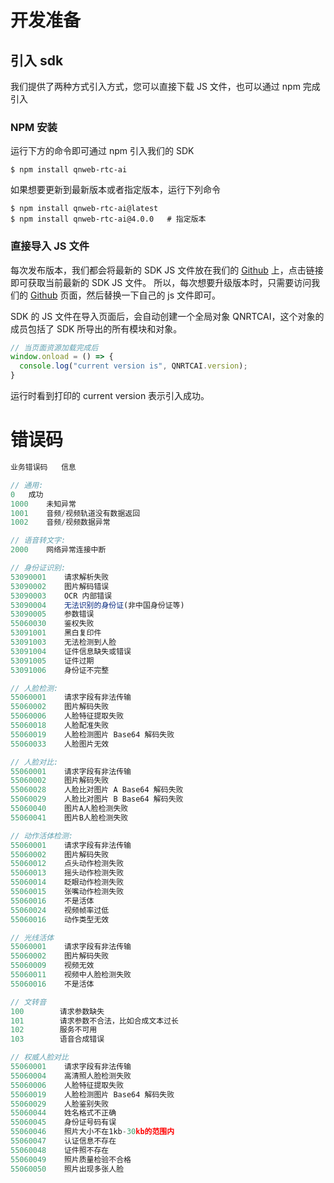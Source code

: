 # 开发准备

## 引入 sdk

我们提供了两种方式引入方式，您可以直接下载 JS 文件，也可以通过 npm 完成引入

### NPM 安装

运行下方的命令即可通过 npm 引入我们的 SDK

```shell
$ npm install qnweb-rtc-ai
```
如果想要更新到最新版本或者指定版本，运行下列命令

```shell
$ npm install qnweb-rtc-ai@latest
$ npm install qnweb-rtc-ai@4.0.0   # 指定版本
```

### 直接导入 JS 文件

每次发布版本，我们都会将最新的 SDK JS 文件放在我们的 [Github](https://github.com/pili-engineering/QNWebRTCAISDK/tree/v4) 上，点击链接即可获取当前最新的 SDK JS 文件。 所以，每次想要升级版本时，只需要访问我们的 [Github](https://github.com/pili-engineering/QNWebRTCAISDK/tree/v4) 页面，然后替换一下自己的 js 文件即可。

SDK 的 JS 文件在导入页面后，会自动创建一个全局对象 QNRTCAI，这个对象的成员包括了 SDK 所导出的所有模块和对象。

```ts
// 当页面资源加载完成后
window.onload = () => {
  console.log("current version is", QNRTCAI.version);
}
```

运行时看到打印的 current version 表示引入成功。

# 错误码

```ts
业务错误码	信息

// 通用:
0	成功
1000	未知异常
1001	音频/视频轨道没有数据返回
1002	音频/视频数据异常

// 语音转文字:
2000	网络异常连接中断

// 身份证识别:
53090001	请求解析失败
53090002	图片解码错误
53090003	OCR 内部错误
53090004	无法识别的身份证(非中国身份证等)
53090005	参数错误
55060030	鉴权失败
53091001	黑白复印件
53091003	无法检测到人脸
53091004	证件信息缺失或错误
53091005	证件过期
53091006	身份证不完整

// 人脸检测:
55060001	请求字段有非法传输
55060002	图片解码失败
55060006	人脸特征提取失败
55060018	人脸配准失败
55060019	人脸检测图片 Base64 解码失败
55060033	人脸图片无效

// 人脸对比:
55060001	请求字段有非法传输
55060002	图片解码失败
55060028	人脸比对图片 A Base64 解码失败
55060029	人脸比对图片 B Base64 解码失败
55060040	图片A人脸检测失败
55060041	图片B人脸检测失败

// 动作活体检测:
55060001	请求字段有非法传输
55060002	图片解码失败
55060012	点头动作检测失败
55060013	摇头动作检测失败
55060014	眨眼动作检测失败
55060015	张嘴动作检测失败
55060016	不是活体
55060024	视频帧率过低
55060016	动作类型无效

// 光线活体
55060001    请求字段有非法传输
55060002	图片解码失败
55060009	视频无效
55060011	视频中人脸检测失败
55060016	不是活体

// 文转音
100        请求参数缺失
101        请求参数不合法，⽐如合成⽂本过⻓
102        服务不可⽤
103        语⾳合成错误

// 权威人脸对比
55060001    请求字段有非法传输
55060004    高清照人脸检测失败
55060006    人脸特征提取失败
55060019    人脸检测图片 Base64 解码失败
55060029    人脸鉴别失败
55060044    姓名格式不正确
55060045    身份证号码有误
55060046    照片大小不在1kb-30kb的范围内
55060047    认证信息不存在
55060048    证件照不存在
55060049    照片质量检验不合格
55060050    照片出现多张人脸
```

